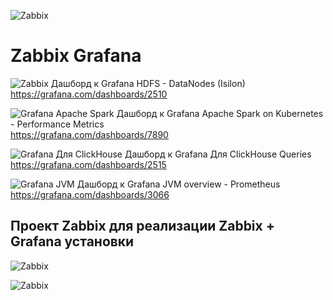 ![Zabbix]( https://github.com/shenyingkun/Linux-Zabbix-Grafana/blob/master/Zabbix.png )

# Zabbix  Grafana
![Zabbix]( https://grafana.com/api/dashboards/2510/images/1505/image ) 
Дашборд к Grafana HDFS - DataNodes (Isilon)  
https://grafana.com/dashboards/2510

![Grafana Apache Spark]( https://grafana.com/api/dashboards/7890/images/4926/image ) 
Дашборд к Grafana Apache Spark on Kubernetes - Performance Metrics  
https://grafana.com/dashboards/7890

![ Grafana Для ClickHouse]( https://grafana.com/api/dashboards/2515/images/1528/image ) 
Дашборд к Grafana Для ClickHouse Queries  
https://grafana.com/dashboards/2515

![Grafana  JVM]( https://grafana.com/api/dashboards/3066/images/1893/image ) 
Дашборд к Grafana  JVM overview - Prometheus  
https://grafana.com/dashboards/3066

## Проект Zabbix для реализации Zabbix + Grafana установки

![Zabbix]( https://github.com/shenyingkun/Linux-Zabbix-Grafana/blob/master/Zabbix2.png )

![Zabbix]( https://github.com/shenyingkun/Linux-Zabbix-Grafana/blob/master/Grafana.png )

